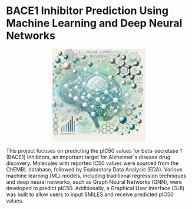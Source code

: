 # BACE1 Inhibitor Prediction Using Machine Learning and Deep Neural Networks


<p align="center">
<img src="images/img1.png" width=50% height=50%>
</p>


This project focuses on predicting the pIC50 values for beta-secretase 1 (BACE1) inhibitors, an important target for Alzheimer's disease drug discovery. Molecules with reported IC50 values were sourced from the ChEMBL database, followed by Exploratory Data Analysis (EDA). Various machine learning (ML) models, including traditional regression techniques and deep neural networks, such as Graph Neural Networks (GNN), were developed to predict pIC50. Additionally, a Graphical User Interface (GUI) was built to allow users to input SMILES and receive predicted pIC50 values.
